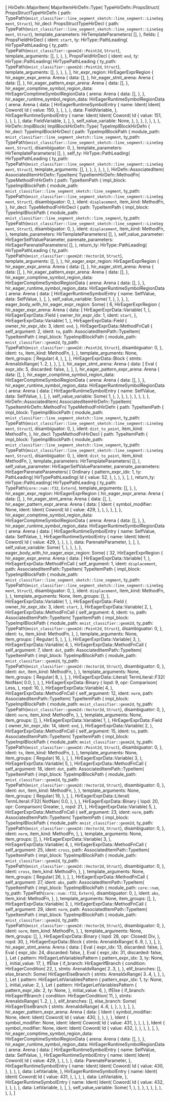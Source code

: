 [
    HirDefn::MajorItem(
        MajorItemHirDefn::Type(
            TypeHirDefn::PropsStruct(
                PropsStructTypeHirDefn {
                    path: TypePath(`mnist_classifier::line_segment_sketch::line_segment::LineSegment`, `Struct`),
                    hir_decl: PropsStructTypeHirDecl {
                        path: TypePath(`mnist_classifier::line_segment_sketch::line_segment::LineSegment`, `Struct`),
                        template_parameters: HirTemplateParameters(
                            [],
                        ),
                        fields: [
                            PropsFieldHirDecl {
                                ident: `start`,
                                ty: HirType::PathLeading(
                                    HirTypePathLeading {
                                        ty_path: TypePath(`mnist_classifier::geom2d::Point2d`, `Struct`),
                                        template_arguments: [],
                                    },
                                ),
                            },
                            PropsFieldHirDecl {
                                ident: `end`,
                                ty: HirType::PathLeading(
                                    HirTypePathLeading {
                                        ty_path: TypePath(`mnist_classifier::geom2d::Point2d`, `Struct`),
                                        template_arguments: [],
                                    },
                                ),
                            },
                        ],
                        hir_expr_region: HirEagerExprRegion {
                            hir_eager_expr_arena: Arena {
                                data: [],
                            },
                            hir_eager_stmt_arena: Arena {
                                data: [],
                            },
                            hir_eager_pattern_expr_arena: Arena {
                                data: [],
                            },
                            hir_eager_comptime_symbol_region_data: HirEagerComptimeSymbolRegionData {
                                arena: Arena {
                                    data: [],
                                },
                            },
                            hir_eager_runtime_symbol_region_data: HirEagerRuntimeSymbolRegionData {
                                arena: Arena {
                                    data: [
                                        HirEagerRuntimeSymbolEntry {
                                            name: Ident(
                                                Ident(
                                                    Coword(
                                                        Id {
                                                            value: 150,
                                                        },
                                                    ),
                                                ),
                                            ),
                                            data: FieldVariable,
                                        },
                                        HirEagerRuntimeSymbolEntry {
                                            name: Ident(
                                                Ident(
                                                    Coword(
                                                        Id {
                                                            value: 151,
                                                        },
                                                    ),
                                                ),
                                            ),
                                            data: FieldVariable,
                                        },
                                    ],
                                },
                                self_value_variable: None,
                            },
                        },
                    },
                },
            ),
        ),
    ),
    HirDefn::ImplBlock(
        ImplBlockHirDefn::Type(
            TypeImplBlockHirDefn {
                hir_decl: TypeImplBlockHirDecl {
                    path: TypeImplBlockPath {
                        module_path: `mnist_classifier::line_segment_sketch::line_segment`,
                        ty_path: TypePath(`mnist_classifier::line_segment_sketch::line_segment::LineSegment`, `Struct`),
                        disambiguator: 0,
                    },
                    template_parameters: HirTemplateParameters(
                        [],
                    ),
                    self_ty: HirType::PathLeading(
                        HirTypePathLeading {
                            ty_path: TypePath(`mnist_classifier::line_segment_sketch::line_segment::LineSegment`, `Struct`),
                            template_arguments: [],
                        },
                    ),
                },
            },
        ),
    ),
    HirDefn::AssociatedItem(
        AssociatedItemHirDefn::TypeItem(
            TypeItemHirDefn::MethodFn(
                TypeMethodFnHirDefn {
                    path: TypeItemPath {
                        impl_block: TypeImplBlockPath {
                            module_path: `mnist_classifier::line_segment_sketch::line_segment`,
                            ty_path: TypePath(`mnist_classifier::line_segment_sketch::line_segment::LineSegment`, `Struct`),
                            disambiguator: 0,
                        },
                        ident: `displacement`,
                        item_kind: MethodFn,
                    },
                    hir_decl: TypeMethodFnHirDecl {
                        path: TypeItemPath {
                            impl_block: TypeImplBlockPath {
                                module_path: `mnist_classifier::line_segment_sketch::line_segment`,
                                ty_path: TypePath(`mnist_classifier::line_segment_sketch::line_segment::LineSegment`, `Struct`),
                                disambiguator: 0,
                            },
                            ident: `displacement`,
                            item_kind: MethodFn,
                        },
                        template_parameters: HirTemplateParameters(
                            [],
                        ),
                        self_value_parameter: HirEagerSelfValueParameter,
                        parenate_parameters: HirEagerParenateParameters(
                            [],
                        ),
                        return_ty: HirType::PathLeading(
                            HirTypePathLeading {
                                ty_path: TypePath(`mnist_classifier::geom2d::Vector2d`, `Struct`),
                                template_arguments: [],
                            },
                        ),
                        hir_eager_expr_region: HirEagerExprRegion {
                            hir_eager_expr_arena: Arena {
                                data: [],
                            },
                            hir_eager_stmt_arena: Arena {
                                data: [],
                            },
                            hir_eager_pattern_expr_arena: Arena {
                                data: [],
                            },
                            hir_eager_comptime_symbol_region_data: HirEagerComptimeSymbolRegionData {
                                arena: Arena {
                                    data: [],
                                },
                            },
                            hir_eager_runtime_symbol_region_data: HirEagerRuntimeSymbolRegionData {
                                arena: Arena {
                                    data: [
                                        HirEagerRuntimeSymbolEntry {
                                            name: SelfValue,
                                            data: SelfValue,
                                        },
                                    ],
                                },
                                self_value_variable: Some(
                                    1,
                                ),
                            },
                        },
                    },
                    eager_body_with_hir_eager_expr_region: Some(
                        (
                            6,
                            HirEagerExprRegion {
                                hir_eager_expr_arena: Arena {
                                    data: [
                                        HirEagerExprData::Variable(
                                            1,
                                        ),
                                        HirEagerExprData::Field {
                                            owner_hir_expr_idx: 1,
                                            ident: `start`,
                                        },
                                        HirEagerExprData::Variable(
                                            1,
                                        ),
                                        HirEagerExprData::Field {
                                            owner_hir_expr_idx: 3,
                                            ident: `end`,
                                        },
                                        HirEagerExprData::MethodFnCall {
                                            self_argument: 2,
                                            ident: `to`,
                                            path: AssociatedItemPath::TypeItem(
                                                TypeItemPath {
                                                    impl_block: TypeImplBlockPath {
                                                        module_path: `mnist_classifier::geom2d`,
                                                        ty_path: TypePath(`mnist_classifier::geom2d::Point2d`, `Struct`),
                                                        disambiguator: 0,
                                                    },
                                                    ident: `to`,
                                                    item_kind: MethodFn,
                                                },
                                            ),
                                            template_arguments: None,
                                            item_groups: [
                                                Regular(
                                                    4,
                                                ),
                                            ],
                                        },
                                        HirEagerExprData::Block {
                                            stmts: ArenaIdxRange(
                                                1..2,
                                            ),
                                        },
                                    ],
                                },
                                hir_eager_stmt_arena: Arena {
                                    data: [
                                        Eval {
                                            expr_idx: 5,
                                            discarded: false,
                                        },
                                    ],
                                },
                                hir_eager_pattern_expr_arena: Arena {
                                    data: [],
                                },
                                hir_eager_comptime_symbol_region_data: HirEagerComptimeSymbolRegionData {
                                    arena: Arena {
                                        data: [],
                                    },
                                },
                                hir_eager_runtime_symbol_region_data: HirEagerRuntimeSymbolRegionData {
                                    arena: Arena {
                                        data: [
                                            HirEagerRuntimeSymbolEntry {
                                                name: SelfValue,
                                                data: SelfValue,
                                            },
                                        ],
                                    },
                                    self_value_variable: Some(
                                        1,
                                    ),
                                },
                            },
                        ),
                    ),
                },
            ),
        ),
    ),
    HirDefn::AssociatedItem(
        AssociatedItemHirDefn::TypeItem(
            TypeItemHirDefn::MethodFn(
                TypeMethodFnHirDefn {
                    path: TypeItemPath {
                        impl_block: TypeImplBlockPath {
                            module_path: `mnist_classifier::line_segment_sketch::line_segment`,
                            ty_path: TypePath(`mnist_classifier::line_segment_sketch::line_segment::LineSegment`, `Struct`),
                            disambiguator: 0,
                        },
                        ident: `dist_to_point`,
                        item_kind: MethodFn,
                    },
                    hir_decl: TypeMethodFnHirDecl {
                        path: TypeItemPath {
                            impl_block: TypeImplBlockPath {
                                module_path: `mnist_classifier::line_segment_sketch::line_segment`,
                                ty_path: TypePath(`mnist_classifier::line_segment_sketch::line_segment::LineSegment`, `Struct`),
                                disambiguator: 0,
                            },
                            ident: `dist_to_point`,
                            item_kind: MethodFn,
                        },
                        template_parameters: HirTemplateParameters(
                            [],
                        ),
                        self_value_parameter: HirEagerSelfValueParameter,
                        parenate_parameters: HirEagerParenateParameters(
                            [
                                Ordinary {
                                    pattern_expr_idx: 1,
                                    ty: PathLeading(
                                        HirTypePathLeading(
                                            Id {
                                                value: 52,
                                            },
                                        ),
                                    ),
                                },
                            ],
                        ),
                        return_ty: HirType::PathLeading(
                            HirTypePathLeading {
                                ty_path: TypePath(`core::num::f32`, `Extern`),
                                template_arguments: [],
                            },
                        ),
                        hir_eager_expr_region: HirEagerExprRegion {
                            hir_eager_expr_arena: Arena {
                                data: [],
                            },
                            hir_eager_stmt_arena: Arena {
                                data: [],
                            },
                            hir_eager_pattern_expr_arena: Arena {
                                data: [
                                    Ident {
                                        symbol_modifier: None,
                                        ident: Ident(
                                            Coword(
                                                Id {
                                                    value: 429,
                                                },
                                            ),
                                        ),
                                    },
                                ],
                            },
                            hir_eager_comptime_symbol_region_data: HirEagerComptimeSymbolRegionData {
                                arena: Arena {
                                    data: [],
                                },
                            },
                            hir_eager_runtime_symbol_region_data: HirEagerRuntimeSymbolRegionData {
                                arena: Arena {
                                    data: [
                                        HirEagerRuntimeSymbolEntry {
                                            name: SelfValue,
                                            data: SelfValue,
                                        },
                                        HirEagerRuntimeSymbolEntry {
                                            name: Ident(
                                                Ident(
                                                    Coword(
                                                        Id {
                                                            value: 429,
                                                        },
                                                    ),
                                                ),
                                            ),
                                            data: ParenateParameter,
                                        },
                                    ],
                                },
                                self_value_variable: Some(
                                    1,
                                ),
                            },
                        },
                    },
                    eager_body_with_hir_eager_expr_region: Some(
                        (
                            32,
                            HirEagerExprRegion {
                                hir_eager_expr_arena: Arena {
                                    data: [
                                        HirEagerExprData::Variable(
                                            1,
                                        ),
                                        HirEagerExprData::MethodFnCall {
                                            self_argument: 1,
                                            ident: `displacement`,
                                            path: AssociatedItemPath::TypeItem(
                                                TypeItemPath {
                                                    impl_block: TypeImplBlockPath {
                                                        module_path: `mnist_classifier::line_segment_sketch::line_segment`,
                                                        ty_path: TypePath(`mnist_classifier::line_segment_sketch::line_segment::LineSegment`, `Struct`),
                                                        disambiguator: 0,
                                                    },
                                                    ident: `displacement`,
                                                    item_kind: MethodFn,
                                                },
                                            ),
                                            template_arguments: None,
                                            item_groups: [],
                                        },
                                        HirEagerExprData::Variable(
                                            1,
                                        ),
                                        HirEagerExprData::Field {
                                            owner_hir_expr_idx: 3,
                                            ident: `start`,
                                        },
                                        HirEagerExprData::Variable(
                                            2,
                                        ),
                                        HirEagerExprData::MethodFnCall {
                                            self_argument: 4,
                                            ident: `to`,
                                            path: AssociatedItemPath::TypeItem(
                                                TypeItemPath {
                                                    impl_block: TypeImplBlockPath {
                                                        module_path: `mnist_classifier::geom2d`,
                                                        ty_path: TypePath(`mnist_classifier::geom2d::Point2d`, `Struct`),
                                                        disambiguator: 0,
                                                    },
                                                    ident: `to`,
                                                    item_kind: MethodFn,
                                                },
                                            ),
                                            template_arguments: None,
                                            item_groups: [
                                                Regular(
                                                    5,
                                                ),
                                            ],
                                        },
                                        HirEagerExprData::Variable(
                                            3,
                                        ),
                                        HirEagerExprData::Variable(
                                            4,
                                        ),
                                        HirEagerExprData::MethodFnCall {
                                            self_argument: 7,
                                            ident: `dot`,
                                            path: AssociatedItemPath::TypeItem(
                                                TypeItemPath {
                                                    impl_block: TypeImplBlockPath {
                                                        module_path: `mnist_classifier::geom2d`,
                                                        ty_path: TypePath(`mnist_classifier::geom2d::Vector2d`, `Struct`),
                                                        disambiguator: 0,
                                                    },
                                                    ident: `dot`,
                                                    item_kind: MethodFn,
                                                },
                                            ),
                                            template_arguments: None,
                                            item_groups: [
                                                Regular(
                                                    8,
                                                ),
                                            ],
                                        },
                                        HirEagerExprData::Literal(
                                            TermLiteral::F32(
                                                NotNan(
                                                    0.0,
                                                ),
                                            ),
                                        ),
                                        HirEagerExprData::Binary {
                                            lopd: 9,
                                            opr: Comparison(
                                                Less,
                                            ),
                                            ropd: 10,
                                        },
                                        HirEagerExprData::Variable(
                                            4,
                                        ),
                                        HirEagerExprData::MethodFnCall {
                                            self_argument: 12,
                                            ident: `norm`,
                                            path: AssociatedItemPath::TypeItem(
                                                TypeItemPath {
                                                    impl_block: TypeImplBlockPath {
                                                        module_path: `mnist_classifier::geom2d`,
                                                        ty_path: TypePath(`mnist_classifier::geom2d::Vector2d`, `Struct`),
                                                        disambiguator: 0,
                                                    },
                                                    ident: `norm`,
                                                    item_kind: MethodFn,
                                                },
                                            ),
                                            template_arguments: None,
                                            item_groups: [],
                                        },
                                        HirEagerExprData::Variable(
                                            1,
                                        ),
                                        HirEagerExprData::Field {
                                            owner_hir_expr_idx: 14,
                                            ident: `end`,
                                        },
                                        HirEagerExprData::Variable(
                                            2,
                                        ),
                                        HirEagerExprData::MethodFnCall {
                                            self_argument: 15,
                                            ident: `to`,
                                            path: AssociatedItemPath::TypeItem(
                                                TypeItemPath {
                                                    impl_block: TypeImplBlockPath {
                                                        module_path: `mnist_classifier::geom2d`,
                                                        ty_path: TypePath(`mnist_classifier::geom2d::Point2d`, `Struct`),
                                                        disambiguator: 0,
                                                    },
                                                    ident: `to`,
                                                    item_kind: MethodFn,
                                                },
                                            ),
                                            template_arguments: None,
                                            item_groups: [
                                                Regular(
                                                    16,
                                                ),
                                            ],
                                        },
                                        HirEagerExprData::Variable(
                                            3,
                                        ),
                                        HirEagerExprData::Variable(
                                            5,
                                        ),
                                        HirEagerExprData::MethodFnCall {
                                            self_argument: 18,
                                            ident: `dot`,
                                            path: AssociatedItemPath::TypeItem(
                                                TypeItemPath {
                                                    impl_block: TypeImplBlockPath {
                                                        module_path: `mnist_classifier::geom2d`,
                                                        ty_path: TypePath(`mnist_classifier::geom2d::Vector2d`, `Struct`),
                                                        disambiguator: 0,
                                                    },
                                                    ident: `dot`,
                                                    item_kind: MethodFn,
                                                },
                                            ),
                                            template_arguments: None,
                                            item_groups: [
                                                Regular(
                                                    19,
                                                ),
                                            ],
                                        },
                                        HirEagerExprData::Literal(
                                            TermLiteral::F32(
                                                NotNan(
                                                    0.0,
                                                ),
                                            ),
                                        ),
                                        HirEagerExprData::Binary {
                                            lopd: 20,
                                            opr: Comparison(
                                                Greater,
                                            ),
                                            ropd: 21,
                                        },
                                        HirEagerExprData::Variable(
                                            5,
                                        ),
                                        HirEagerExprData::MethodFnCall {
                                            self_argument: 23,
                                            ident: `norm`,
                                            path: AssociatedItemPath::TypeItem(
                                                TypeItemPath {
                                                    impl_block: TypeImplBlockPath {
                                                        module_path: `mnist_classifier::geom2d`,
                                                        ty_path: TypePath(`mnist_classifier::geom2d::Vector2d`, `Struct`),
                                                        disambiguator: 0,
                                                    },
                                                    ident: `norm`,
                                                    item_kind: MethodFn,
                                                },
                                            ),
                                            template_arguments: None,
                                            item_groups: [],
                                        },
                                        HirEagerExprData::Variable(
                                            3,
                                        ),
                                        HirEagerExprData::Variable(
                                            4,
                                        ),
                                        HirEagerExprData::MethodFnCall {
                                            self_argument: 25,
                                            ident: `cross`,
                                            path: AssociatedItemPath::TypeItem(
                                                TypeItemPath {
                                                    impl_block: TypeImplBlockPath {
                                                        module_path: `mnist_classifier::geom2d`,
                                                        ty_path: TypePath(`mnist_classifier::geom2d::Vector2d`, `Struct`),
                                                        disambiguator: 0,
                                                    },
                                                    ident: `cross`,
                                                    item_kind: MethodFn,
                                                },
                                            ),
                                            template_arguments: None,
                                            item_groups: [
                                                Regular(
                                                    26,
                                                ),
                                            ],
                                        },
                                        HirEagerExprData::MethodFnCall {
                                            self_argument: 27,
                                            ident: `abs`,
                                            path: AssociatedItemPath::TypeItem(
                                                TypeItemPath {
                                                    impl_block: TypeImplBlockPath {
                                                        module_path: `core::num`,
                                                        ty_path: TypePath(`core::num::f32`, `Extern`),
                                                        disambiguator: 0,
                                                    },
                                                    ident: `abs`,
                                                    item_kind: MethodFn,
                                                },
                                            ),
                                            template_arguments: None,
                                            item_groups: [],
                                        },
                                        HirEagerExprData::Variable(
                                            3,
                                        ),
                                        HirEagerExprData::MethodFnCall {
                                            self_argument: 29,
                                            ident: `norm`,
                                            path: AssociatedItemPath::TypeItem(
                                                TypeItemPath {
                                                    impl_block: TypeImplBlockPath {
                                                        module_path: `mnist_classifier::geom2d`,
                                                        ty_path: TypePath(`mnist_classifier::geom2d::Vector2d`, `Struct`),
                                                        disambiguator: 0,
                                                    },
                                                    ident: `norm`,
                                                    item_kind: MethodFn,
                                                },
                                            ),
                                            template_arguments: None,
                                            item_groups: [],
                                        },
                                        HirEagerExprData::Binary {
                                            lopd: 28,
                                            opr: Closed(
                                                Div,
                                            ),
                                            ropd: 30,
                                        },
                                        HirEagerExprData::Block {
                                            stmts: ArenaIdxRange(
                                                6..9,
                                            ),
                                        },
                                    ],
                                },
                                hir_eager_stmt_arena: Arena {
                                    data: [
                                        Eval {
                                            expr_idx: 13,
                                            discarded: false,
                                        },
                                        Eval {
                                            expr_idx: 24,
                                            discarded: false,
                                        },
                                        Eval {
                                            expr_idx: 31,
                                            discarded: false,
                                        },
                                        Let {
                                            pattern: HirEagerLetVariablesPattern {
                                                pattern_expr_idx: 3,
                                                ty: None,
                                            },
                                            initial_value: 17,
                                        },
                                        IfElse {
                                            if_branch: HirEagerIfBranch {
                                                condition: HirEagerCondition(
                                                    22,
                                                ),
                                                stmts: ArenaIdxRange(
                                                    2..3,
                                                ),
                                            },
                                            elif_branches: [],
                                            else_branch: Some(
                                                HirEagerElseBranch {
                                                    stmts: ArenaIdxRange(
                                                        3..4,
                                                    ),
                                                },
                                            ),
                                        },
                                        Let {
                                            pattern: HirEagerLetVariablesPattern {
                                                pattern_expr_idx: 1,
                                                ty: None,
                                            },
                                            initial_value: 2,
                                        },
                                        Let {
                                            pattern: HirEagerLetVariablesPattern {
                                                pattern_expr_idx: 2,
                                                ty: None,
                                            },
                                            initial_value: 6,
                                        },
                                        IfElse {
                                            if_branch: HirEagerIfBranch {
                                                condition: HirEagerCondition(
                                                    11,
                                                ),
                                                stmts: ArenaIdxRange(
                                                    1..2,
                                                ),
                                            },
                                            elif_branches: [],
                                            else_branch: Some(
                                                HirEagerElseBranch {
                                                    stmts: ArenaIdxRange(
                                                        4..6,
                                                    ),
                                                },
                                            ),
                                        },
                                    ],
                                },
                                hir_eager_pattern_expr_arena: Arena {
                                    data: [
                                        Ident {
                                            symbol_modifier: None,
                                            ident: Ident(
                                                Coword(
                                                    Id {
                                                        value: 430,
                                                    },
                                                ),
                                            ),
                                        },
                                        Ident {
                                            symbol_modifier: None,
                                            ident: Ident(
                                                Coword(
                                                    Id {
                                                        value: 431,
                                                    },
                                                ),
                                            ),
                                        },
                                        Ident {
                                            symbol_modifier: None,
                                            ident: Ident(
                                                Coword(
                                                    Id {
                                                        value: 432,
                                                    },
                                                ),
                                            ),
                                        },
                                    ],
                                },
                                hir_eager_comptime_symbol_region_data: HirEagerComptimeSymbolRegionData {
                                    arena: Arena {
                                        data: [],
                                    },
                                },
                                hir_eager_runtime_symbol_region_data: HirEagerRuntimeSymbolRegionData {
                                    arena: Arena {
                                        data: [
                                            HirEagerRuntimeSymbolEntry {
                                                name: SelfValue,
                                                data: SelfValue,
                                            },
                                            HirEagerRuntimeSymbolEntry {
                                                name: Ident(
                                                    Ident(
                                                        Coword(
                                                            Id {
                                                                value: 429,
                                                            },
                                                        ),
                                                    ),
                                                ),
                                                data: ParenateParameter,
                                            },
                                            HirEagerRuntimeSymbolEntry {
                                                name: Ident(
                                                    Ident(
                                                        Coword(
                                                            Id {
                                                                value: 430,
                                                            },
                                                        ),
                                                    ),
                                                ),
                                                data: LetVariable,
                                            },
                                            HirEagerRuntimeSymbolEntry {
                                                name: Ident(
                                                    Ident(
                                                        Coword(
                                                            Id {
                                                                value: 431,
                                                            },
                                                        ),
                                                    ),
                                                ),
                                                data: LetVariable,
                                            },
                                            HirEagerRuntimeSymbolEntry {
                                                name: Ident(
                                                    Ident(
                                                        Coword(
                                                            Id {
                                                                value: 432,
                                                            },
                                                        ),
                                                    ),
                                                ),
                                                data: LetVariable,
                                            },
                                        ],
                                    },
                                    self_value_variable: Some(
                                        1,
                                    ),
                                },
                            },
                        ),
                    ),
                },
            ),
        ),
    ),
]